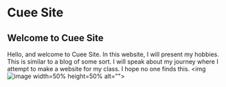 # Cuee Site

## Welcome to Cuee Site


Hello, and welcome to Cuee Site. In this website, I will present my hobbies. This is similar to a blog of some sort. I will speak about my journey where I attempt to make a website for my class. I hope no one finds this. 
<img ![image](https://user-images.githubusercontent.com/114519172/192857500-5069a177-b709-4de2-9b20-56849dc59abf.png) width=50% height=50% alt="">
